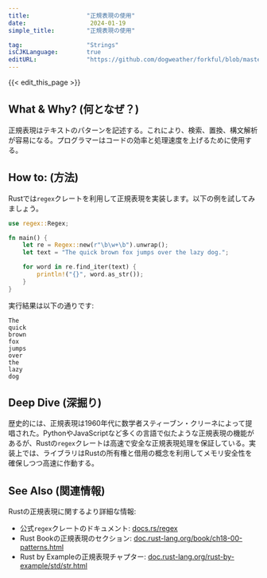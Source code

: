 ```yaml
---
title:                "正規表現の使用"
date:                  2024-01-19
simple_title:         "正規表現の使用"

tag:                  "Strings"
isCJKLanguage:        true
editURL:              "https://github.com/dogweather/forkful/blob/master/content/ja/rust/using-regular-expressions.md"
---
```


{{< edit_this_page >}}

## What & Why? (何となぜ？)

正規表現はテキストのパターンを記述する。これにより、検索、置換、構文解析が容易になる。プログラマーはコードの効率と処理速度を上げるために使用する。

## How to: (方法)

Rustでは`regex`クレートを利用して正規表現を実装します。以下の例を試してみましょう。

```rust
use regex::Regex;

fn main() {
    let re = Regex::new(r"\b\w+\b").unwrap();
    let text = "The quick brown fox jumps over the lazy dog.";

    for word in re.find_iter(text) {
        println!("{}", word.as_str());
    }
}
```

実行結果は以下の通りです:

```
The
quick
brown
fox
jumps
over
the
lazy
dog
```

## Deep Dive (深掘り)

歴史的には、正規表現は1960年代に数学者スティーブン・クリーネによって提唱された。PythonやJavaScriptなど多くの言語で似たような正規表現の機能があるが、Rustの`regex`クレートは高速で安全な正規表現処理を保証している。実装上では、ライブラリはRustの所有権と借用の概念を利用してメモリ安全性を確保しつつ高速に作動する。

## See Also (関連情報)

Rustの正規表現に関するより詳細な情報:

- 公式`regex`クレートのドキュメント: [docs.rs/regex](https://docs.rs/regex/)
- Rust Bookの正規表現のセクション: [doc.rust-lang.org/book/ch18-00-patterns.html](https://doc.rust-lang.org/book/ch18-00-patterns.html)
- Rust by Exampleの正規表現チャプター: [doc.rust-lang.org/rust-by-example/std/str.html](https://doc.rust-lang.org/rust-by-example/std/str.html)
